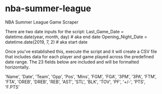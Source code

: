 # nba-summer-league
NBA Summer League Game Scraper

	
There are two date inputs for the script:
Last_Game_Date = datetime.date(year, month, day) # aka end date
Opening_Night_Date = datetime.date(2019, 7, 2)   # aka start date

Once you've established this, execute the script and it will create a CSV file
that includes data for each player and game played across the predefined date range.
The 23 fields below are included and will be formatted horizontally.

'Name', 
'Date', 
'Team', 
'Opp', 
'Pos', 
'Mins', 
'FGM', 
'FGA', 
'3PM', 
'3PA', 
'FTM', 
'FTA', 
'OREB', 
'DREB', 
'REB', 
'AST', 
'STL', 
'BLK', 
'TOV', 
'PF', 
'+/-', 
'PTS', 
'F.PTS'
